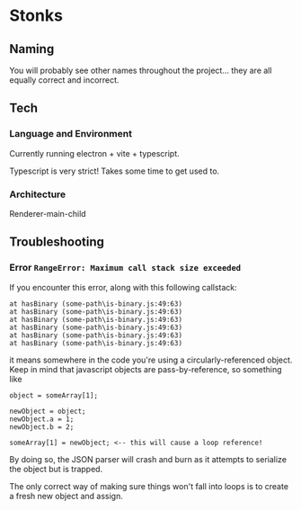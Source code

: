 # Stonks

## Naming

You will probably see other names throughout the project... they are all equally correct and incorrect.

## Tech

### Language and Environment

Currently running electron + vite + typescript.

Typescript is very strict! Takes some time to get used to.

### Architecture

Renderer-main-child

## Troubleshooting

### Error `RangeError: Maximum call stack size exceeded`

If you encounter this error, along with this following callstack:

```
at hasBinary (some-path\is-binary.js:49:63)
at hasBinary (some-path\is-binary.js:49:63)
at hasBinary (some-path\is-binary.js:49:63)
at hasBinary (some-path\is-binary.js:49:63)
at hasBinary (some-path\is-binary.js:49:63)
at hasBinary (some-path\is-binary.js:49:63)
```

it means somewhere in the code you're using a circularly-referenced object.
Keep in mind that javascript objects are pass-by-reference, so something like

```
object = someArray[1];

newObject = object;
newObject.a = 1;
newObject.b = 2;

someArray[1] = newObject; <-- this will cause a loop reference!
```

By doing so, the JSON parser will crash and burn as it attempts to serialize the object but is trapped.

The only correct way of making sure things won't fall into loops is to create a fresh new object and assign.
